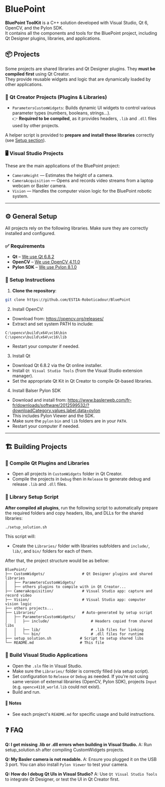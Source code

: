 # BluePoint

**BluePoint ToolKit** is a C++ solution developed with Visual Studio, Qt 6, OpenCV, and the Pylon SDK.  
It contains all the components and tools for the BluePoint project, including Qt Designer plugins, libraries, and applications.

## 📦 Projects

Some projects are shared libraries and Qt Designer plugins. They **must be compiled first** using Qt Creator.  
They provide reusable widgets and logic that are dynamically loaded by other applications.

### 🔧 Qt Creator Projects (Plugins & Libraries)

- `ParametersCustomWidgets`: Builds dynamic UI widgets to control various parameter types (numbers, booleans, strings...).  
  👉 **Required to be compiled**, as it provides headers, `.lib` and `.dll` files used by other projects.

A helper script is provided to **prepare and install these libraries** correctly (see [Setup section](#setup)).

### 🖥️ Visual Studio Projects

These are the main applications of the BluePoint project:

- `CameraHeight` — Estimates the height of a camera.
- `CameraAcquisition` — Opens and records video streams from a laptop webcam or Basler camera.
- `Vision` — Handles the computer vision logic for the BluePoint robotic system.

---

## ⚙️ General Setup

All projects rely on the following libraries. Make sure they are correctly installed and configured.

### ✅ Requirements

- **Qt** – [We use Qt 6.8.2](https://www.qt.io/download)
- **OpenCV** – [We use OpenCV 4.11.0](https://opencv.org/releases/)
- **Pylon SDK** – [We use Pylon 8.1.0](https://www.baslerweb.com/en/products/software/basler-pylon-camera-software-suite/)

### 🧰 Setup Instructions

1. **Clone the repository**:
```bash
git clone https://github.com/ESTIA-Roboticadour/BluePoint
```

2. Install OpenCV:
- Download from: https://opencv.org/releases/
- Extract and set system PATH to include:
```
C:\opencv\build\x64\vc16\bin
C:\opencv\build\x64\vc16\lib
```
- Restart your computer if needed.

3. Install Qt
- Download Qt 6.8.2 via the Qt online installer.
- Install `Qt Visual Studio Tools` (from the Visual Studio extension manager).
- Set the appropriate Qt Kit in Qt Creator to compile Qt-based libraries.

4. Install Balser Pylon SDK
- Download and install from: https://www.baslerweb.com/fr-fr/downloads/software/2012599532/?downloadCategory.values.label.data=pylon
- This includes Pylon Viewer and the SDK.
- Make sure the `pylon` `bin` and `lib` folders are in your `PATH`.
- Restart your computer if needed.

---

## 🏗️ Building Projects

### 🔌 Compile Qt Plugins and Libraries

- Open all projects in `CustomWidgets` folder in Qt Creator.
- Compile the projects in `Debug` then in `Release` to generate debug and release `.lib` and `.dll` files.

### 📁 Library Setup Script
**After compiled all plugins**, run the following script to automatically prepare the required folders and copy headers, libs, and DLLs for the shared libraries:

```bash
./setup_solution.sh
```

This script will:
- Create the `Libraries/` folder with librairies subfolders and `include/`, `lib/`, and `bin/` folders for each of them.

After that, the project structure would be as bellow:

```
BluePoint/
├── CustomWidgets/                 # Qt Designer plugins and shared libraries
│   ├── ParametersCustomWidgets/
│   ├── others plugins to compile with in Qt Creator...
├── CameraAcquisition/             # Visual Studio app: capture and record video
├── Vision/                        # Visual Studio app: computer vision logic
├── others projects...
├── Libraries/                     # Auto-generated by setup script
│   ├── ParametersCustomWidgets/
│   │   ├── include/                   # Headers copied from shared libs
│   │   ├── lib/                       # .lib files for linking
│   │   └── bin/                       # .dll files for runtime
├── setup_solution.sh             # Script to setup shared libs
└── README.md                     # This file
```

### 🧱 Build Visual Studio Applications
- Open the `.sln` file in Visual Studio.
- Make sure the `Libraries/` folder is correctly filled (via setup script).
- Set configuration to `Release` or `Debug` as needed. If you're not using same version of external librairies (OpenCV, Pylon SDK), projects `Input` (e.g. `opencv4110_world.lib` could not exist).
- Build and run.

#### 📌 Notes

- See each project's `README.md` for specific usage and build instructions.

## ❓ FAQ
**Q: I get missing .lib or .dll errors when building in Visual Studio.**
A: Run setup_solution.sh after compiling CustomWidgets projects.

**Q: My Basler camera is not readable.**
A: Ensure you plugged it on the USB 3 port. You can also install `Pylon Viewer` to test your camera.

**Q: How do I debug Qt UIs in Visual Studio?**
A: Use `Qt Visual Studio Tools` to integrate Qt Designer, or test the UI in Qt Creator first.
